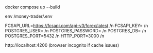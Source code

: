 docker compose up --build

env /money-trader/.env

FCSAPI_URL=https://fcsapi.com/api-v3/forex/latest /n
FCSAPI_KEY= /n
POSTGRES_USER= /n
POSTGRES_PASSWORD= /n
POSTGRES_DB= /n
POSTGRES_PORT=5432 /n
HTTP_PORT=3000 /n

http://localhost:4200 (browser incognito if cache issues)
